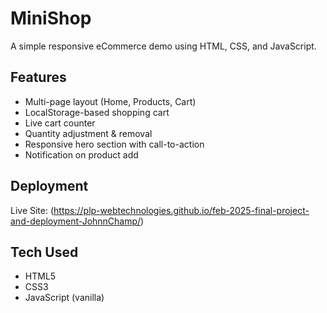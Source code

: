 # MiniShop

A simple responsive eCommerce demo using HTML, CSS, and JavaScript.

## Features

- Multi-page layout (Home, Products, Cart)
- LocalStorage-based shopping cart
- Live cart counter
- Quantity adjustment & removal
- Responsive hero section with call-to-action
- Notification on product add

## Deployment

Live Site: (https://plp-webtechnologies.github.io/feb-2025-final-project-and-deployment-JohnnChamp/)

## Tech Used

- HTML5
- CSS3
- JavaScript (vanilla)

